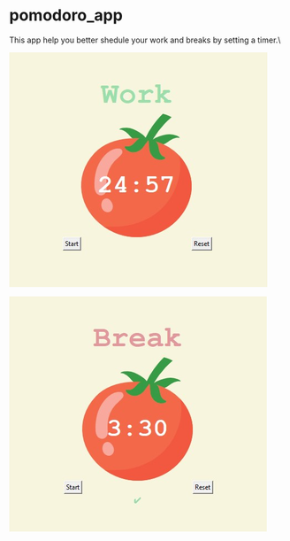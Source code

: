 ﻿# pomodoro_app
This app help you better shedule your work and breaks by setting a timer.\

![Alt text](work.jpg)

![Alt text](break.jpg)


